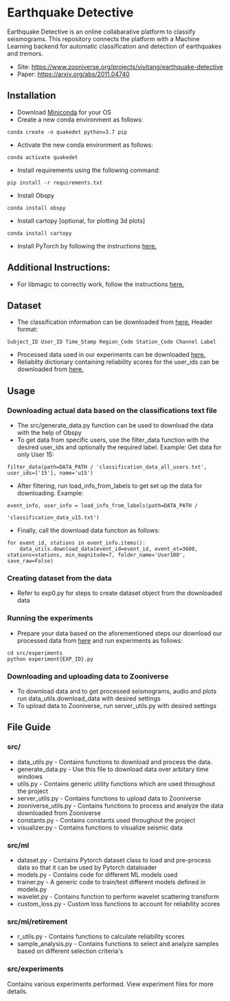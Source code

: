 # Earthquake Detective 
Earthquake Detective is an online collabarative platform to classify seismograms. This repository connects the platform with a Machine Learning backend for automatic classification and detection of earthquakes and tremors. 
<br>
* Site: https://www.zooniverse.org/projects/vivitang/earthquake-detective
* Paper: https://arxiv.org/abs/2011.04740

## Installation 
* Download [Miniconda](https://docs.conda.io/en/latest/miniconda.html) for your OS 
* Create a new conda environment as follows: 
```
conda create -n quakedet python=3.7 pip
```
* Activate the new conda environment as follows: 
```
conda activate quakedet
```
* Install requirements using the following command: 
```
pip install -r requirements.txt
```
* Install Obspy 
```
conda install obspy
```
* Install cartopy [optional, for plotting 3d plots] 
```
conda install cartopy 
```
* Install PyTorch by following the instructions [here.](https://pytorch.org/get-started/locally/)

## Additional Instructions: 
* For libmagic to correctly work, follow the instructions [here.](https://github.com/ahupp/python-magic#installation)

## Dataset 
* The classification information can be downloaded from [here.]( https://northwestern.box.com/s/jr5y9nw913z2s2artp84vs7f0b7kb8b8) Header format:
```
Subject_ID User_ID Time_Stamp Region_Code Station_Code Channel Label
``` 

* Processed data used in our experiments can be downloaded [here.](https://northwestern.box.com/s/t270hy8vfyr8s0j1zg9lakjyqec799d4)
* Reliabilty dictionary containing reliability scores for the user_ids can be downloaded from [here.](https://northwestern.box.com/s/vmahgb33x89a22l4z7s6yp5o1pdrpvmz)

## Usage 
### Downloading actual data based on the classifications text file 
 * The src/generate_data.py function can be used to download the data with the help of Obspy 
 * To get data from specific users, use the filter_data function with the desired user_ids and optionally the required label. Example: Get data for only User 15: 
 ```
filter_data(path=DATA_PATH / 'classification_data_all_users.txt', user_ids=['15'], name='u15')
 ```
 * After filtering, run load_info_from_labels to get set up the data for downloading. Example: 
```
event_info, user_info = load_info_from_labels(path=DATA_PATH /
                                                    'classification_data_u15.txt')
```
* Finally, call the download data function as follows: 
```
for event_id, stations in event_info.items():
    data_utils.download_data(event_id=event_id, event_et=3600, stations=stations, min_magnitude=7, folder_name='User100', save_raw=False)
```

### Creating dataset from the data 
* Refer to exp0.py for steps to create dataset object from the downloaded data 

### Running the experiments 
* Prepare your data based on the aforementioned steps our download our processed data from [here](https://northwestern.box.com/s/t270hy8vfyr8s0j1zg9lakjyqec799d4) and run experiments as follows: 
```
cd src/experiments 
python experiment{EXP_ID}.py   
```

### Downloading and uploading data to Zooniverse 
* To download data and to get processed seismograms, audio and plots run data_utils.download_data with desired settings 
* To upload data to Zooniverse, run server_utils.py with desired settings 


## File Guide 
### src/ 
* data_utils.py - Contains functions to download and process the data.
* generate_data.py - Use this file to download data over arbitary time windows 
* utils.py - Contains generic utility functions which are used throughout the project 
* server_utils.py - Contains functions to upload data to Zooniverse 
* zooniverse_utils.py - Contains functions to process and analyze the data downloaded from Zooniverse 
* constants.py - Contains constants used throughout the project  
* visualizer.py - Contains functions to visualize seismic data 

### src/ml 
* dataset.py - Contains Pytorch dataset class to load and pre-process data so that it can be used by Pytorch dataloader 
* models.py - Contains code for different ML models used 
* trainer.py - A generic code to train/test different models defined in models.py 
* wavelet.py - Contains function to perform wavelet scattering transform 
* custom_loss.py - Custom loss functions to account for reliability scores 

### src/ml/retirement 
* r_utils.py - Contains functions to calculate reliability scores 
* sample_analysis.py - Contains functions to select and analyze samples based on different selection criteria's 

### src/experiments 
Contains various experiments performed. View experiment files for more details. 


